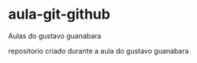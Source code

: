 # aula-git-github
 Aulas do gustavo guanabara

repositorio criado durante a aula do gustavo guanabara